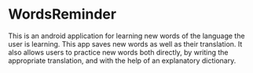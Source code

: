 # WordsReminder
This is an android application for learning new words of the language the user is learning. This app saves new words as well as their translation. It also allows users to practice new words both directly, by writing the appropriate translation, and with the help of an explanatory dictionary.
